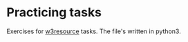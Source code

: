 # Practicing tasks

Exercises for [w3resource](https://www.w3resource.com/python-exercises/python-basic-exercises.php) tasks.
The file's written in python3.